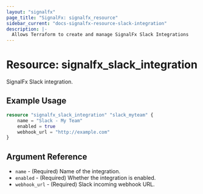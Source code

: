 ```yaml
---
layout: "signalfx"
page_title: "SignalFx: signalfx_resource"
sidebar_current: "docs-signalfx-resource-slack-integration"
description: |-
  Allows Terraform to create and manage SignalFx Slack Integrations
---
```


# Resource: signalfx_slack_integration

SignalFx Slack integration.

## Example Usage

```terraform
resource "signalfx_slack_integration" "slack_myteam" {
    name = "Slack - My Team"
    enabled = true
    webhook_url = "http://example.com"
}
```

## Argument Reference

* `name` - (Required) Name of the integration.
* `enabled` - (Required) Whether the integration is enabled.
* `webhook_url` - (Required) Slack incoming webhook URL.
